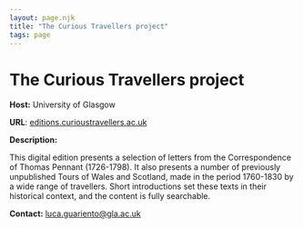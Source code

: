 ```yaml
---
layout: page.njk
title: "The Curious Travellers project"
tags: page
---
```

# The Curious Travellers project
**Host:** University of Glasgow


**URL**: [editions.curioustravellers.ac.uk](http://editions.curioustravellers.ac.uk/)


**Description:**


This digital edition presents a selection of letters from the Correspondence of Thomas Pennant (1726-1798). It also presents a number of previously unpublished Tours of Wales and Scotland, made in the period 1760-1830 by a wide range of travellers. Short introductions set these texts in their historical context, and the content is fully searchable.


**Contact:** [luca.guariento@gla.ac.uk](mailto:luca.guariento@gla.ac.uk)


